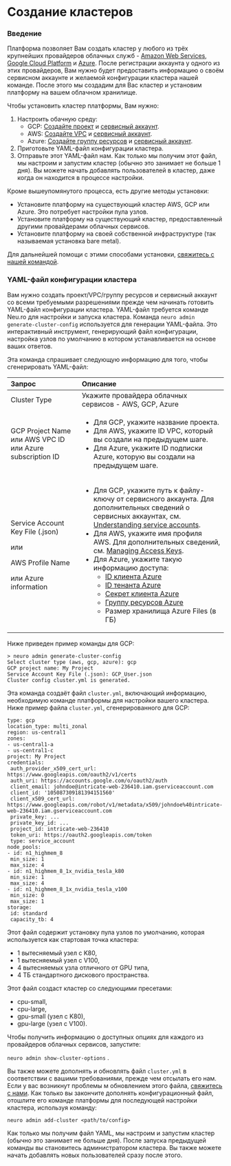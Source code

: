 # Создание кластеров

### Введение

Платформа позволяет Вам создать кластер у любого из трёх крупнейших провайдеров облачных служб - [Amazon Web Services](https://aws.amazon.com/), [Google Cloud Platform](https://cloud.google.com/) и [Azure](https://azure.microsoft.com/en-in/). После регистрации аккаунта у одного из этих провайдеров, Вам нужно будет предоставить информацию о своём сервисном аккаунте и желаемой конфигурации кластера нашей команде. После этого мы создадим для Вас кластер и установим платформу на вашем облачном хранилище.

Чтобы установить кластер платформы, Вам нужно:

1. Настроить обачную среду:
   * GCP: [Создайте проект](https://cloud.google.com/appengine/docs/standard/nodejs/building-app/creating-project) и [сервисный аккаунт](https://cloud.google.com/iam/docs/creating-managing-service-accounts#creating).
   * AWS: [Создайте VPC](https://docs.aws.amazon.com/vpc/latest/userguide/vpc-getting-started.html#getting-started-create-vpc) и [сервисный аккаунт](https://docs.aws.amazon.com/IAM/latest/UserGuide/id_users_create.html).
   * Azure: [Создайте группу ресурсов](https://docs.microsoft.com/en-us/azure/azure-resource-manager/management/manage-resource-groups-portal#create-resource-groups) и [сервисный аккаунт](https://docs.microsoft.com/en-us/azure/active-directory/develop/howto-create-service-principal-portal).
2. Приготовьте YAML-файл конфигурации кластера.
3. Отправьте этот YAML-файл нам. Как только мы получим этот файл, мы настроим и запустим кластер \(обычно это занимает не больше 1 дня\). Вы можете начать добавлять пользователей в кластер, даже когда он находится в процессе настройки.

Кроме вышеупомянутого процесса, есть другие методы установки:

* Установите платформу на существующий кластер AWS, GCP или Azure. Это потребует настройки пула узлов. 
* Установите платформу на существующий кластер, предоставленный другими провайдерами облачных сервисов.
* Установите платформу на своей собственной инфраструктуре \(так называемая установка bare metal\).

Для дальнейшей помощи с этими способами установки, [свяжитесь с нашей командой](mailto:team@neu.ro).

### YAML-файл конфигурации кластера 

Вам нужно создать проект/VPC/группу ресурсов и сервисный аккаунт со всеми требуемыми разрешениями прежде чем начинать готовить YAML-файл конфигурации кластера. YAML-файл требуется команде Neu.ro для настройки и запуска кластера. Команда `neuro admin generate-cluster-config` используется для генерации YAML-файла. Это интерактивный инструмент, генерирующий файл конфигурации, настройка узлов по умолчанию в котором устанавливается на основе ваших ответов.

Эта команда спрашивает следующую информацию для того, чтобы сгенерировать YAML-файл:

<table>
  <thead>
    <tr>
      <th style="text-align:left"><b>&#x417;&#x430;&#x43F;&#x440;&#x43E;&#x441;</b>
      </th>
      <th style="text-align:left"><b>&#x41E;&#x43F;&#x438;&#x441;&#x430;&#x43D;&#x438;&#x435;</b>
      </th>
    </tr>
  </thead>
  <tbody>
    <tr>
      <td style="text-align:left">Cluster Type</td>
      <td style="text-align:left">&#x423;&#x43A;&#x430;&#x436;&#x438;&#x442;&#x435; &#x43F;&#x440;&#x43E;&#x432;&#x430;&#x439;&#x434;&#x435;&#x440;&#x430;
        &#x43E;&#x431;&#x43B;&#x430;&#x447;&#x43D;&#x44B;&#x445; &#x441;&#x435;&#x440;&#x432;&#x438;&#x441;&#x43E;&#x432;
        - AWS, GCP, Azure</td>
    </tr>
    <tr>
      <td style="text-align:left">GCP Project Name &#x438;&#x43B;&#x438; AWS VPC ID &#x438;&#x43B;&#x438;
        Azure subscription ID</td>
      <td style="text-align:left">
        <ul>
          <li>&#x414;&#x43B;&#x44F; GCP, &#x443;&#x43A;&#x430;&#x436;&#x438;&#x442;&#x435;
            &#x43D;&#x430;&#x437;&#x432;&#x430;&#x43D;&#x438;&#x435; &#x43F;&#x440;&#x43E;&#x435;&#x43A;&#x442;&#x430;.</li>
          <li>&#x414;&#x43B;&#x44F; AWS, &#x443;&#x43A;&#x430;&#x436;&#x438;&#x442;&#x435;
            ID VPC, &#x43A;&#x43E;&#x442;&#x43E;&#x440;&#x44B;&#x439; &#x432;&#x44B;
            &#x441;&#x43E;&#x437;&#x434;&#x430;&#x43B;&#x438; &#x43D;&#x430; &#x43F;&#x440;&#x435;&#x434;&#x44B;&#x434;&#x443;&#x449;&#x435;&#x43C;
            &#x448;&#x430;&#x433;&#x435;.</li>
          <li>&#x414;&#x43B;&#x44F; Azure, &#x443;&#x43A;&#x430;&#x436;&#x438;&#x442;&#x435;
            ID &#x43F;&#x43E;&#x434;&#x43F;&#x438;&#x441;&#x43A;&#x438; Azure, &#x43A;&#x43E;&#x442;&#x43E;&#x440;&#x443;&#x44E;
            &#x432;&#x44B; &#x441;&#x43E;&#x437;&#x434;&#x430;&#x43B;&#x438; &#x43D;&#x430;
            &#x43F;&#x440;&#x435;&#x434;&#x44B;&#x434;&#x443;&#x449;&#x435;&#x43C;
            &#x448;&#x430;&#x433;&#x435;.</li>
        </ul>
      </td>
    </tr>
    <tr>
      <td style="text-align:left">
        <p>Service Account Key File (.json)</p>
        <p>&#x438;&#x43B;&#x438;</p>
        <p>AWS Profile Name</p>
        <p>&#x438;&#x43B;&#x438; Azure information</p>
      </td>
      <td style="text-align:left">
        <ul>
          <li>&#x414;&#x43B;&#x44F; GCP, &#x443;&#x43A;&#x430;&#x436;&#x438;&#x442;&#x435;
            &#x43F;&#x443;&#x442;&#x44C; &#x43A; &#x444;&#x430;&#x439;&#x43B;&#x443;-&#x43A;&#x43B;&#x44E;&#x447;&#x443;
            &#x43E;&#x442; &#x441;&#x435;&#x440;&#x432;&#x438;&#x441;&#x43D;&#x43E;&#x433;&#x43E;
            &#x430;&#x43A;&#x43A;&#x430;&#x443;&#x43D;&#x442;&#x430;. &#x414;&#x43B;&#x44F;
            &#x434;&#x43E;&#x43F;&#x43E;&#x43B;&#x43D;&#x438;&#x442;&#x435;&#x43B;&#x44C;&#x43D;&#x44B;&#x445;
            &#x441;&#x432;&#x435;&#x434;&#x435;&#x43D;&#x438;&#x439; &#x43E; &#x441;&#x435;&#x440;&#x432;&#x438;&#x441;&#x43D;&#x44B;&#x445;
            &#x430;&#x43A;&#x43A;&#x430;&#x443;&#x43D;&#x442;&#x430;&#x445;, &#x441;&#x43C;.
            <a
            href="https://cloud.google.com/iam/docs/understanding-service-accounts">Understanding service accounts</a>.</li>
          <li>&#x414;&#x43B;&#x44F; AWS, &#x443;&#x43A;&#x430;&#x436;&#x438;&#x442;&#x435;
            &#x438;&#x43C;&#x44F; &#x43F;&#x440;&#x43E;&#x444;&#x438;&#x43B;&#x44F;
            AWS. &#x414;&#x43B;&#x44F; &#x434;&#x43E;&#x43F;&#x43E;&#x43B;&#x43D;&#x438;&#x442;&#x435;&#x43B;&#x44C;&#x43D;&#x44B;&#x445;
            &#x441;&#x432;&#x435;&#x434;&#x435;&#x43D;&#x438;&#x439;, &#x441;&#x43C;.
            <a
            href="https://docs.aws.amazon.com/IAM/latest/UserGuide/id_credentials_access-keys.html">Managing Access Keys</a>.</li>
          <li>&#x414;&#x43B;&#x44F; Azure, &#x443;&#x43A;&#x430;&#x436;&#x438;&#x442;&#x435;
            &#x442;&#x430;&#x43A;&#x443;&#x44E; &#x438;&#x43D;&#x444;&#x43E;&#x440;&#x43C;&#x430;&#x446;&#x438;&#x44E;
            &#x434;&#x43E;&#x441;&#x442;&#x443;&#x43F;&#x430;:
            <ul>
              <li><a href="https://docs.microsoft.com/en-us/azure/active-directory/develop/howto-create-service-principal-portal#create-a-new-application-secret">ID &#x43A;&#x43B;&#x438;&#x435;&#x43D;&#x442;&#x430; Azure</a>
              </li>
              <li><a href="https://docs.microsoft.com/en-us/azure/active-directory/develop/howto-create-service-principal-portal#create-a-new-application-secret">ID &#x442;&#x435;&#x43D;&#x430;&#x43D;&#x442;&#x430; Azure</a>
              </li>
              <li><a href="https://docs.microsoft.com/en-us/azure/active-directory/develop/howto-create-service-principal-portal#create-a-new-application-secret">&#x421;&#x435;&#x43A;&#x440;&#x435;&#x442; &#x43A;&#x43B;&#x438;&#x435;&#x43D;&#x442;&#x430; Azure</a>
              </li>
              <li><a href="https://docs.microsoft.com/en-us/azure/active-directory/develop/howto-create-service-principal-portal#assign-a-role-to-the-application">&#x413;&#x440;&#x443;&#x43F;&#x43F;&#x443; &#x440;&#x435;&#x441;&#x443;&#x440;&#x441;&#x43E;&#x432; Azure</a>
              </li>
              <li>&#x420;&#x430;&#x437;&#x43C;&#x435;&#x440; &#x445;&#x440;&#x430;&#x43D;&#x438;&#x43B;&#x438;&#x449;&#x430;
                Azure Files (&#x432; &#x413;&#x411;)</li>
            </ul>
          </li>
        </ul>
      </td>
    </tr>
  </tbody>
</table>

Ниже приведен пример команды для GCP:

```text
> neuro admin generate-cluster-config
Select cluster type (aws, gcp, azure): gcp
GCP project name: My Project
Service Account Key File (.json): GCP_User.json
Cluster config cluster.yml is generated.
```

Эта команда создаёт файл `cluster.yml`, включающий информацию, необходимую команде платформы для настройки вашего кластера. Ниже пример файла `cluster.yml`, сгенерированного для GCP:

```text
type: gcp
location_type: multi_zonal
region: us-central1
zones:
- us-central1-a
- us-central1-c
project: My Project
credentials:
 auth_provider_x509_cert_url: https://www.googleapis.com/oauth2/v1/certs
 auth_uri: https://accounts.google.com/o/oauth2/auth
 client_email: johndoe@intricate-web-236410.iam.gserviceaccount.com
 client_id: '105087309181394151560'
 client_x509_cert_url: https://www.googleapis.com/robot/v1/metadata/x509/johndoe%40intricate-web-236410.iam.gserviceaccount.com
 private_key: ...
 private_key_id: ...
 project_id: intricate-web-236410
 token_uri: https://oauth2.googleapis.com/token
 type: service_account
node_pools:
- id: n1_highmem_8
 min_size: 1
 max_size: 4
- id: n1_highmem_8_1x_nvidia_tesla_k80
 min_size: 1
 max_size: 4
- id: n1_highmem_8_1x_nvidia_tesla_v100
 min_size: 0
 max_size: 1
storage:
 id: standard
 capacity_tb: 4
```

Этот файл содержит установку пула узлов по умолчанию, которая используется как стартовая точка кластера:

* 1 вытесняемый узел с K80,
* 1 вытесняемый узел с V100,
* 4 вытесняемых узла отличного от GPU типа,
* 4 ТБ стандартного дискового пространства.

Этот файл создаст кластер со следующими пресетами:

* cpu-small,
* cpu-large,
* gpu-small \(узел с K80\),
* gpu-large \(узел с V100\).

Чтобы получить информацию о доступных опциях для каждого из провайдеров облачных сервисов, запустите:

`neuro admin show-cluster-options` .

Вы также можете дополнять и обновлять файл `cluster.yml` в соответствии с вашими требованиями, прежде чем отсылать его нам. Если у вас возникнут проблемы м обновлением этого файла, [свяжитесь с нами](mailto:team@neu.ro). Как только вы закончите дополнять конфигурационный файл, отошлите его команде платформы для последующей настройки кластера, используя команду:

`neuro admin add-cluster <path/to/config>`

Как только мы получим файл YAML, мы настроим и запустим кластер \(обычно это занимает не больше дня\). После запуска предыдущей команды вы становитесь администратором кластера. Вы также можете начать добавлять новых пользователей сразу после этого.

